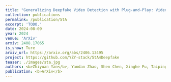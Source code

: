 ```yaml
---
title: "Generalizing Deepfake Video Detection with Plug-and-Play: Video-Level Blending and Spatiotemporal Adapter Tuning"
collection: publications
permalink: /publication/StA
excerpt: 'TODO.'
date: 2024-08-09
year: 2024
venue: 'ArXiv'
arxiv: 2408.17065
is_show: Ture
arxiv_url: https://arxiv.org/abs/2406.13495
project: https://github.com/YZY-stack/StA4Deepfake
teaser: ./images/sta.jpg
authors: <b>Zhiyuan Yan</b>, Yandan Zhao, Shen Chen, Xinghe Fu, Taiping Yao, Shouhong Ding, Li Yuan 📮
publication: <b>ArXiv</b>
---
```


<!-- [Download paper here](https://arxiv.org/pdf/2406.13495.pdf) -->
